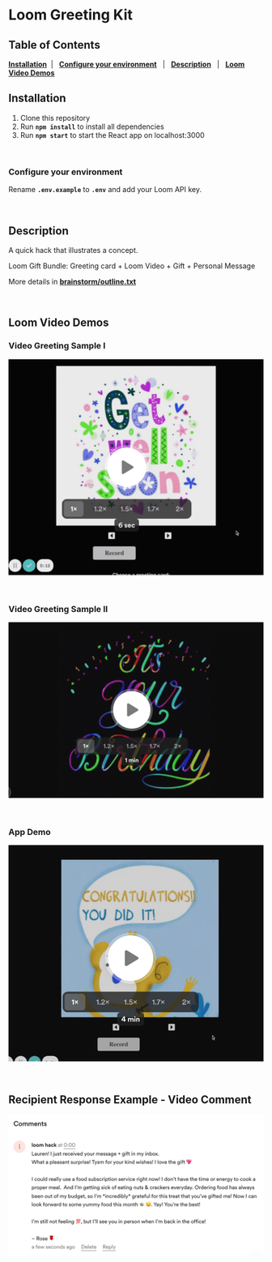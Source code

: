 # Loom Greeting Kit

## Table of Contents 
**[Installation](#installation)** &nbsp;| &nbsp; **[Configure your environment](#configuring-your-environment)** &nbsp; | &nbsp; **[Description](#description)** &nbsp; | &nbsp; **[Loom Video Demos](#loom-video-demos)**
<br/>

## Installation 
1. Clone this repository
2. Run **`npm install`** to install all dependencies
3. Run **`npm start`** to start the React app on localhost:3000

<br/>

### Configure your environment
Rename **`.env.example`** to **`.env`** and add your Loom API key.

<br/>

## Description
A quick hack that illustrates a concept.

Loom Gift Bundle: Greeting card + Loom Video + Gift + Personal Message

More details in **[brainstorm/outline.txt](./brainstorm/outline.txt)**

<br/>

## Loom Video Demos
### Video Greeting Sample I
<a href="https://rebrand.ly/loom-greeting-sample-1" target="_blank"><img alt="sample 1 demo" src="public/static/img/thumbnail/greeting-sample-1.png" width="650px" height=""/></a>

<br/>

### Video Greeting Sample II
<a href="https://rebrand.ly/loom-greeting-sample-2" target="_blank"><img alt="sample 2 demo" src="public/static/img/thumbnail/greeting-sample-2.png" width="650px" height=""/></a>

<br/>

### App Demo
<a href="https://rebrand.ly/loom-hack-demo" target="_blank"><img alt="loom hack demo" src="public/static/img/thumbnail/demo.png" width="650px" height=""/></a>

<br/>

## Recipient Response Example - Video Comment
<img alt="video-comment-response" src="public/static/img/video-comment.png" width="650px" height=""/>
